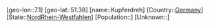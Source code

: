 ﻿---
location: [51.38,7.1]
type: City
tags:
- geo/City


SpocWebEntityId: 31698
isDeleted: false
confidential: public

---
[geo-lon::7.1]
[geo-lat::51.38]
[name::Kupferdreh]
[Country::[Germany](geo/Continent/Europe/Germany.md)]
[State::[NordRhein-Westfahlen](NordRhein-Westfahlen)]
[Population::]
[Unknown::]

